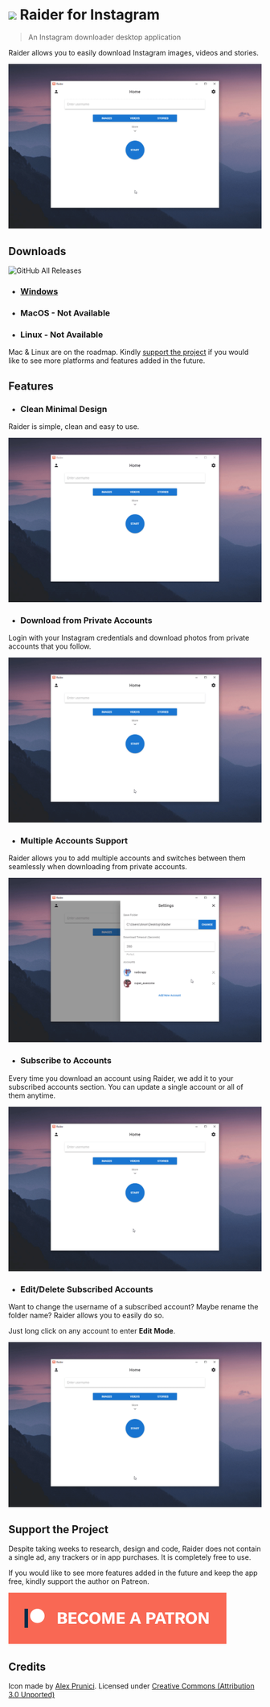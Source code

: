 # <img src="icons/icon.ico" height="30px" /> Raider for Instagram
> An Instagram downloader desktop application

Raider allows you to easily download Instagram images, videos and stories.

![Demo GIF](showcase/demo.gif)

## Downloads

![GitHub All Releases](https://img.shields.io/github/downloads/assetkid/raider-release/total?style=for-the-badge)

* ### [Windows](https://github.com/AssetKid/raider-release/releases/latest)
* ### MacOS - Not Available
* ### Linux - Not Available

Mac & Linux are on the roadmap. Kindly [support the project](#support-the-project) if you would like to see more platforms and features added in the future.

## Features

* ### Clean Minimal Design

Raider is simple, clean and easy to use.

![Main UI GIF](showcase/main_ui.gif)

* ### Download from Private Accounts

Login with your Instagram credentials and download photos from private accounts that you follow.

![Add Account GIF](showcase/add_account.gif)

* ### Multiple Accounts Support

Raider allows you to add multiple accounts and switches between them seamlessly when downloading from private accounts.

![Multi Accounts GIF](showcase/multi_accounts.gif)

* ### Subscribe to Accounts

Every time you download an account using Raider, we add it to your subscribed accounts section. You can update a single account or all of them anytime.

![Update All Accounts GIF](showcase/update_all.gif)

* ### Edit/Delete Subscribed Accounts

Want to change the username of a subscribed account? Maybe rename the folder name? Raider allows you to easily do so.

Just long click on any account to enter **Edit Mode**.

![Edit Account GIF](showcase/edit_account.gif)

## Support the Project

Despite taking weeks to research, design and code, Raider does not contain a single ad, any trackers or in app purchases. It is completely free to use.

If you would like to see more features added in the future and keep the app free, kindly support the author on Patreon.

<a href="https://www.patreon.com/assetkid" target="_blank" rel="noopener noreferrer">![Be A Patron](icons/patreon.png)</a>

## Credits

Icon made by [Alex Prunici](https://www.iconfinder.com/AlexAPR). Licensed under [Creative Commons (Attribution 3.0 Unported)](https://creativecommons.org/licenses/by/3.0/)

<!--- Wallpaper https://www.pexels.com/photo/silhouette-of-mountains-during-dawn-1809644/ --->
